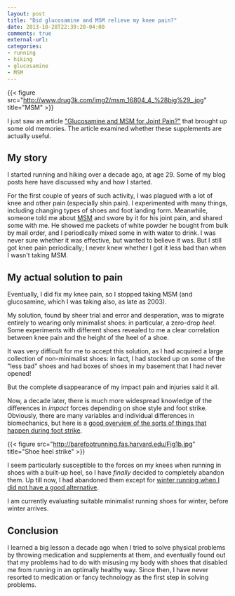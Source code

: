 ```yaml
---
layout: post
title: "Did glucosamine and MSM relieve my knee pain?"
date: 2013-10-28T22:39:20-04:00
comments: true
external-url: 
categories: 
- running
- hiking
- glucosamine
- MSM
---
```

{{< figure src="http://www.drug3k.com/img2/msm_16804_4_%28big%29_.jpg" title="MSM" >}}

I just saw an article ["Glucosamine and MSM for Joint Pain?"](http://well.blogs.nytimes.com/2013/10/28/ask-well-glucosamine-and-msm-for-joint-pain/) that brought up some old memories. The article examined whether these supplements are actually useful.

## My story

I started running and hiking over a decade ago, at age 29. Some of my blog posts here have discussed why and how I started.

For the first couple of years of such activity, I was plagued with a lot of knee and other pain (especially shin pain). I experimented with many things, including changing types of shoes and foot landing form. Meanwhile, someone told me about [MSM](http://en.wikipedia.org/wiki/Methylsulfonylmethane) and swore by it for his joint pain, and shared some with me. He showed me packets of white powder he bought from bulk by mail order, and I periodically mixed some in with water to drink. I was never sure whether it was effective, but wanted to believe it was. But I still got knee pain periodically; I never knew whether I got it less bad than when I wasn't taking MSM.

## My actual solution to pain

Eventually, I did fix my knee pain, so I stopped taking MSM (and glucosamine, which I was taking also, as late as 2003).

My solution, found by sheer trial and error and desperation, was to migrate entirely to wearing only minimalist shoes: in particular, a zero-drop *heel*. Some experiments with different shoes revealed to me a clear correlation between knee pain and the height of the heel of a shoe.

It was very difficult for me to accept this solution, as I had acquired a large collection of non-minimalist shoes: in fact, I had stocked up on some of the "less bad" shoes and had boxes of shoes in my basement that I had never opened!

But the complete disappearance of my impact pain and injuries said it all.

Now, a decade later, there is much more widespread knowledge of the differences in *impact* forces depending on shoe style and foot strike. Obviously, there are many variables and individual differences in biomechanics, but here is a [good overview of the sorts of things that happen during foot strike](http://barefootrunning.fas.harvard.edu/4BiomechanicsofFootStrike.html).

{{< figure src="http://barefootrunning.fas.harvard.edu/Fig1b.jpg" title="Shoe heel strike" >}}

I seem particularly susceptible to the forces on my knees when running in shoes with a built-up heel, so I have *finally* decided to completely abandon them. Up till now, I had abandoned them except for [winter running when I did not have a good alternative](/blog/2012/12/31/why-i-went-frick-park-trail-running-in-snowfall-for-the-first-time-in-a-decade/).

I am currently evaluating suitable minimalist running shoes for winter, before winter arrives.

## Conclusion

I learned a big lesson a decade ago when I tried to solve physical problems by throwing medication and supplements at them, and eventually found out that my problems had to do with misusing my body with shoes that disabled me from running in an optimally healthy way. Since then, I have never resorted to medication or fancy technology as the first step in solving problems.
